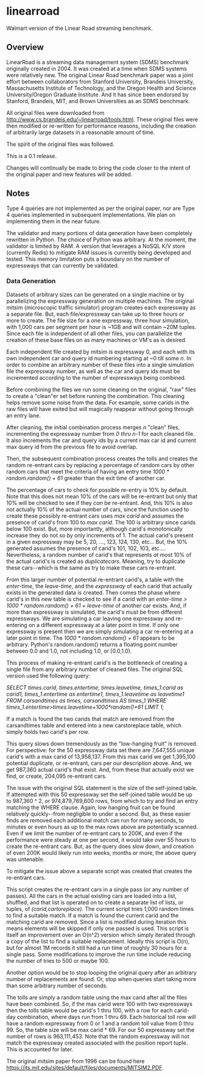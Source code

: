 # linearroad
Walmart version of the Linear Road streaming benchmark.

## Overview
LinearRoad is a streaming data management system (SDMS) benchmark originally created in 2004.
It was created at a time when SDMS systems were relatively new.
The original Linear Road benchmark paper was a joint effort between collaborators from Stanford University, Brandeis University, Massachusetts Institute of Technology, and the Oregon Health and Science University/Oregon Graduate Institute.  And it has since been endorsed by Stanford, Brandeis, MIT, and Brown Universities as an SDMS benchmark.

All original files were downloaded from http://www.cs.brandeis.edu/~linearroad/tools.html.
These original files were then modified or re-written for performance reasons, including the creation of arbitrarily large datasets in a reasonable amount of time.

The spirit of the original files was followed.

This is a 0.1 release.

Changes will continually be made to bring the code closer to the intent of the original paper and new features will be added.

## Notes
Type 4 queries are not implemented as per the original paper, nor are Type 4 queries implemented in subsequent implementations.  We plan on implementing them in the near future.

The validator and many portions of data generation have been completely rewritten in Python.  The choice of Python was arbitrary.  At the moment, the validator is limited by RAM.  A version that leverages a NoSQL K/V store (currently Redis) to mitigate RAM issues is currently being developed and tested.  This memory limitation puts a boundary on the number of expressways that can currently be validated.

### Data Generation
Datasets of arbitrary sizes can be generated on a single machine or by parallelizing the expressway generation on multiple machines.  The original mitsim (microscopic traffic simulator) program creates each expressway as a separate file.  But, each file/expressway can take up to three hours or more to create.  The file size for a one expressway, three hour simulation, with 1,000 cars per segment per hour is ~1GB and will contain ~20M tuples.  Since each file is independent of all other files, you can parallelize the creation of these base files on as many machines or VM's as is desired.  

Each independent file created by mitsim is expressway 0, and each with its own independent car and query id numbering starting at ~0 till some _n_.  In order to combine an arbitrary number of these files into a single simulation file the expressway number, as well as the car and query ids must be incremented according to the number of expressways being combined.

Before combining the files we run some cleaning on the original, "raw" files to create a "clean"er set before running the combination.  This cleaning helps remove some noise from the data.  For example, some carids in the raw files will have exited but will magically reappear without going through an entry lane.

After cleaning, the initial combination process merges _n_ "clean" files, incrementing the expressway number from _0 thru n-1_ for each cleaned file.  It also increments the car and query ids by a current max car id and current max query id from the previous file to avoid overlap.

Then, the subsequent combination process creates the tolls and creates the random re-entrant cars by replacing a percentage of random cars by other random cars that meet the criteria of having an entry time _1000 * random.random() + 61_ greater than the exit time of another car.

The percentage of cars to check for possible re-entry is 10% by default.  Note that this does not mean 10% of the cars will be re-entrant but only that 10% will be checked to see if they _can_ be re-entrant.  And, this 10% is also not actually 10% of the actual number of cars, since the function used to create these possibly re-entrant cars uses _max carid_ and assumes the presence of carid's from 100 to _max carid_.  The 100 is arbitrary since carids below 100 exist.  But, more importantly, although carid's monotonically increase they do not so by only increments of 1.  The actual carid's present in a given expressway may be 5, 20, ..., 123, 124, 130, etc...  But, the 10% generated assumes the presence of  carid's 101, 102, 103, etc....  Nevertheless, a random number of carid's that represents _at most_ 10% of the actual carid's is created as _duplicatecars_.  Meaning, try to duplicate these cars--which is the same as try to make these cars re-entrant.

From this larger number of potential re-entrant carid's, a table with the _enter-time_, the _leave-time_, and the _expressway_ of each carid that actually exists in the generated data is created.  Then comes the phase where carid's in this new table is checked to see if a carid with an _enter-time > 1000 * random.random() + 61 + leave-time_ of another car exists.  And, if more than expressway is simulated, the carid's must be from different expressways.  We are simulating a car leaving one expressway and re-entering on a different expressway at a later point in time.  If only one expressway is present then we are simply simulating a car re-entering at a later point in time.  The _1000 * random.random() + 61_ appears to be arbitrary.  Python's random.random() returns a floating point number between 0.0 and 1.0, not including 1.0, or [0.0,1.0).

This process of making re-entrant carid's is the bottleneck of creating a single file from any arbitrary number of cleaned files.  The original SQL version used the following query:

_SELECT times.carid, times.entertime, times.leavetime, times_1.carid as carid1, times_1.entertime as entertime1, times_1.leavetime as leavetime1
FROM carsandtimes as times, carsandtimes AS times_1
WHERE times_1.entertime>times.leavetime+1000*random()+61
LIMIT 1;_

If a match is found the two carids that match are removed from the carsandtimes table and entered into a new carstoreplace table, which simply holds two carid's per row.

This query slows down tremendously as the "low-hanging fruit" is removed.  For perspective: for the 50 expressway data set there are 7,647,555 unique carid's with a max carid of 13,958,137.  From this max carid we get 1,395,100 potential duplicate, or re-entrant, cars per our description above.  And, we get 987,360 actual carid's that exist.  And, from these that actually exist we find, or create, 204,095 re-entrant cars.

The issue with the original SQL statement is the size of the self-joined table.  If attempted with this 50 expressway set the self-joined table would be up to 987,360 ^ 2, or 974,879,769,600 rows, from which to try and find an entry matching the WHERE clause.  Again, low hanging fruit can be found relatively quickly--from negligible to under a second.  But, as these easier finds are removed each additional match can run for many seconds, to minutes or even hours as up to the max rows above are potentially scanned.  Even if we limit the number of re-entrant cars to 200K, and even if the performance were steady at one per second, it would take over 55 hours to create the re-entrant cars.  But, as the query does slow down, and creation of even 200K would likely run into weeks, months or more, the above query was untenable.

To mitigate the issue above a separate script was created that creates the re-entrant cars.

This script creates the re-entrant cars in a single pass (or any number of passes).
All the cars in the actual existing cars are loaded into a list, shuffled, and that list is operated on to create a separate list of lists, or tuples, of _(carid,cartoreplace)_.
The current script tries 1,000 random times to find a suitable match.  If a match is found the current carid and the matching carid are removed.  Since a list is modified during iteration this means elements will be skipped if only one passed is used.  This script is itself an improvement over an O(n^2) version which simply iterated through a copy of the list to find a suitable replacement.  Ideally this script is O(n), but for almost 1M records it still had a run time of roughly 30 hours for a single pass.  Some modifications to improve the run time include reducing the number of tries to 500 or maybe 100.

Another option would be to stop looping the original query after an arbitrary number of replacements are found.  Or, stop when queries start taking more than some arbitrary number of seconds.

The tolls are simply a random table using the max carid after all the files have been combined.  So, if the max carid were 100 with two expressways then the tolls table would be carid's 1 thru 100, with a row for each carid-day combination, where days run from 1 thru 69.  Each historical toll row will have a random expressway from 0 or 1 and a random toll value from 0 thru 99.  So, the table size will be max carid * 69.  For our 50 expressway set the number of rows is 963,111,453.  Note that the random expressway will not match the expressway created associated with the position report tuple.  This is accounted for later.   

The original mitsim paper from 1996 can be found here https://its.mit.edu/sites/default/files/documents/MITSIM2.PDF.
